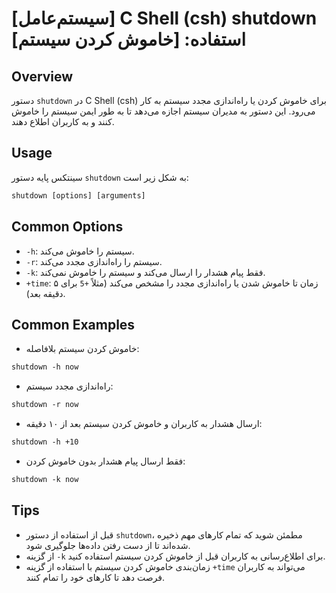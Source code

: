 # [سیستم‌عامل] C Shell (csh) shutdown استفاده: [خاموش کردن سیستم]

## Overview
دستور `shutdown` در C Shell (csh) برای خاموش کردن یا راه‌اندازی مجدد سیستم به کار می‌رود. این دستور به مدیران سیستم اجازه می‌دهد تا به طور ایمن سیستم را خاموش کنند و به کاربران اطلاع دهند.

## Usage
سینتکس پایه دستور `shutdown` به شکل زیر است:

```csh
shutdown [options] [arguments]
```

## Common Options
- `-h`: سیستم را خاموش می‌کند.
- `-r`: سیستم را راه‌اندازی مجدد می‌کند.
- `-k`: فقط پیام هشدار را ارسال می‌کند و سیستم را خاموش نمی‌کند.
- `+time`: زمان تا خاموش شدن یا راه‌اندازی مجدد را مشخص می‌کند (مثلاً `+5` برای ۵ دقیقه بعد).

## Common Examples
- خاموش کردن سیستم بلافاصله:
```csh
shutdown -h now
```

- راه‌اندازی مجدد سیستم:
```csh
shutdown -r now
```

- ارسال هشدار به کاربران و خاموش کردن سیستم بعد از ۱۰ دقیقه:
```csh
shutdown -h +10
```

- فقط ارسال پیام هشدار بدون خاموش کردن:
```csh
shutdown -k now
```

## Tips
- قبل از استفاده از دستور `shutdown`، مطمئن شوید که تمام کارهای مهم ذخیره شده‌اند تا از دست رفتن داده‌ها جلوگیری شود.
- از گزینه `-k` برای اطلاع‌رسانی به کاربران قبل از خاموش کردن سیستم استفاده کنید.
- زمان‌بندی خاموش کردن سیستم با استفاده از گزینه `+time` می‌تواند به کاربران فرصت دهد تا کارهای خود را تمام کنند.